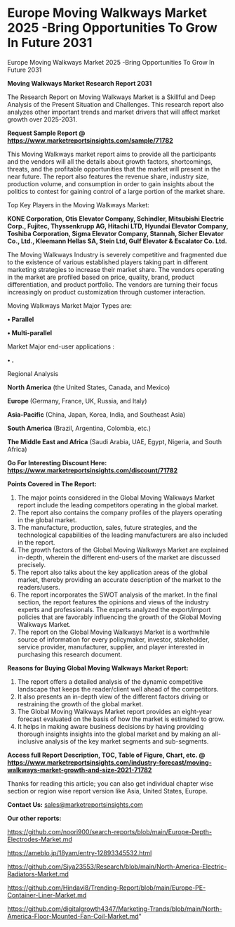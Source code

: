 # Europe Moving Walkways Market 2025 -Bring Opportunities To Grow In Future 2031
Europe Moving Walkways Market 2025 -Bring Opportunities To Grow In Future 2031

<strong>Moving Walkways Market Research Report 2031</strong>

The Research Report on Moving Walkways Market is a Skillful and Deep Analysis of the Present Situation and Challenges. This research report also analyzes other important trends and market drivers that will affect market growth over 2025-2031.

<strong>Request Sample Report @ <a href=https://www.marketreportsinsights.com/sample/71782>https://www.marketreportsinsights.com/sample/71782</a></strong>

This Moving Walkways market report aims to provide all the participants and the vendors will all the details about growth factors, shortcomings, threats, and the profitable opportunities that the market will present in the near future. The report also features the revenue share, industry size, production volume, and consumption in order to gain insights about the politics to contest for gaining control of a large portion of the market share.

Top Key Players in the Moving Walkways Market:

<strong>KONE Corporation, Otis Elevator Company, Schindler, Mitsubishi Electric Corp., Fujitec, Thyssenkrupp AG, Hitachi LTD, Hyundai Elevator Company, Toshiba Corporation, Sigma Elevator Company, Stannah, Sicher Elevator Co., Ltd., Kleemann Hellas SA, Stein Ltd, Gulf Elevator & Escalator Co. Ltd.</strong>

The Moving Walkways Industry is severely competitive and fragmented due to the existence of various established players taking part in different marketing strategies to increase their market share. The vendors operating in the market are profiled based on price, quality, brand, product differentiation, and product portfolio. The vendors are turning their focus increasingly on product customization through customer interaction.

Moving Walkways Market Major Types are:

<strong>• Parallel

• Multi-parallel</strong>

Market Major end-user applications :

<strong>• .</strong>

Regional Analysis

</u><strong><b>North America</b></strong> (the United States, Canada, and Mexico)

<strong><b>Europe </b></strong>(Germany, France, UK, Russia, and Italy)

<strong><b>Asia-Pacific</b></strong> (China, Japan, Korea, India, and Southeast Asia)

<strong><b>South America</b></strong> (Brazil, Argentina, Colombia, etc.)

<strong><b>The Middle East and Africa</b></strong> (Saudi Arabia, UAE, Egypt, Nigeria, and South Africa)

<strong>Go For Interesting Discount Here: <a href=https://www.marketreportsinsights.com/discount/71782>https://www.marketreportsinsights.com/discount/71782</a></strong>

<strong>Points Covered in The Report:</strong>
<ol>
  <li>The major points considered in the Global Moving Walkways Market report include the leading competitors operating in the global market.</li>
  <li>The report also contains the company profiles of the players operating in the global market.</li>
  <li>The manufacture, production, sales, future strategies, and the technological capabilities of the leading manufacturers are also included in the report.</li>
  <li>The growth factors of the Global Moving Walkways Market are explained in-depth, wherein the different end-users of the market are discussed precisely.</li>
  <li>The report also talks about the key application areas of the global market, thereby providing an accurate description of the market to the readers/users.</li>
  <li>The report incorporates the SWOT analysis of the market. In the final section, the report features the opinions and views of the industry experts and professionals. The experts analyzed the export/import policies that are favorably influencing the growth of the Global Moving Walkways Market.</li>
  <li>The report on the Global Moving Walkways Market is a worthwhile source of information for every policymaker, investor, stakeholder, service provider, manufacturer, supplier, and player interested in purchasing this research document.</li>
</ol>
<strong>Reasons for Buying Global Moving Walkways Market Report:</strong>

<ol>
  <li>The report offers a detailed analysis of the dynamic competitive landscape that keeps the reader/client well ahead of the competitors.</li>
  <li>It also presents an in-depth view of the different factors driving or restraining the growth of the global market.</li>
  <li>The Global Moving Walkways Market report provides an eight-year forecast evaluated on the basis of how the market is estimated to grow.</li>
  <li>It helps in making aware business decisions by having providing thorough insights insights into the global market and by making an all-inclusive analysis of the key market segments and sub-segments.</li>
</ol>
<strong>Access full Report Description, TOC, Table of Figure, Chart, etc. @ <a href=https://www.marketreportsinsights.com/industry-forecast/moving-walkways-market-growth-and-size-2021-71782>https://www.marketreportsinsights.com/industry-forecast/moving-walkways-market-growth-and-size-2021-71782</a></strong>


Thanks for reading this article; you can also get individual chapter wise section or region wise report version like Asia, United States, Europe.

<strong>Contact Us:</strong>
sales@marketreportsinsights.com

<strong>Our other reports:</strong>

<a href=https://github.com/noori900/search-reports/blob/main/Europe-Depth-Electrodes-Market.md>https://github.com/noori900/search-reports/blob/main/Europe-Depth-Electrodes-Market.md</a>

<a href=https://ameblo.jp/18yam/entry-12893345532.html>https://ameblo.jp/18yam/entry-12893345532.html</a>

<a href=https://github.com/Siya23553/Research/blob/main/North-America-Electric-Radiators-Market.md>https://github.com/Siya23553/Research/blob/main/North-America-Electric-Radiators-Market.md</a>

<a href=https://github.com/Hindavi8/Trending-Report/blob/main/Europe-PE-Container-Liner-Market.md>https://github.com/Hindavi8/Trending-Report/blob/main/Europe-PE-Container-Liner-Market.md</a>

<a href=https://github.com/digitalgrowth4347/Marketing-Trands/blob/main/North-America-Floor-Mounted-Fan-Coil-Market.md>https://github.com/digitalgrowth4347/Marketing-Trands/blob/main/North-America-Floor-Mounted-Fan-Coil-Market.md</a>"
